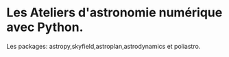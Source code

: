 # Les Ateliers d'astronomie numérique avec Python.
Les packages: astropy,skyfield,astroplan,astrodynamics et poliastro.
